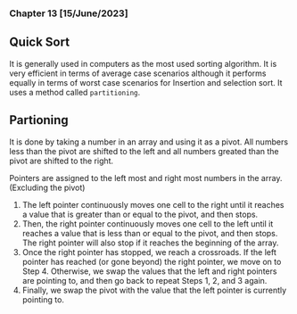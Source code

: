 ### Chapter 13 [15/June/2023]


## Quick Sort
It is generally used in computers as the most used sorting algorithm. It is very efficient in terms of average case scenarios although it performs equally in terms of worst case scenarios for Insertion and selection sort.
It uses a method called `partitioning`.

## Partioning
It is done by taking a number in an array and using it as a pivot. All numbers less than the pivot are shifted to the left and all numbers greated than the pivot are shifted to the right.

Pointers are assigned to the left most and right most numbers in the array.(Excluding the pivot)

1. The left pointer continuously moves one cell to the right until it reaches
a value that is greater than or equal to the pivot, and then stops.
2. Then, the right pointer continuously moves one cell to the left until it
reaches a value that is less than or equal to the pivot, and then stops.
The right pointer will also stop if it reaches the beginning of the array.
3. Once the right pointer has stopped, we reach a crossroads. If the left
pointer has reached (or gone beyond) the right pointer, we move on to
Step 4. Otherwise, we swap the values that the left and right pointers are
pointing to, and then go back to repeat Steps 1, 2, and 3 again.
4. Finally, we swap the pivot with the value that the left pointer is currently
pointing to.
